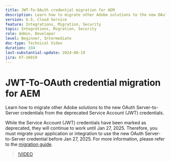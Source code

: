 ```yaml
---
title: JWT-To-OAuth credential migration for AEM
description: Learn how to migrate other Adobe solutions to the new OAuth Server-to-Server credentials.
version: 6.5, Cloud Service
feature: Integrations, Migration, Security
topic: Integrations, Migration, Security
role: Admin, Developer
level: Beginner, Intermediate
doc-type: Technical Video
duration: 334
last-substantial-update: 2024-08-19
jira: KT-16019
---
```


# JWT-To-OAuth credential migration for AEM

Learn how to migrate other Adobe solutions to the new OAuth Server-to-Server credentials from the deprecated Service Account (JWT) credentials.

While the Service Account (JWT) credentials have been marked as deprecated, they will continue to work until Jan 27, 2025. Therefore, you must migrate your application or integration to use the new OAuth Server-to-Server credential before Jan 27, 2025. For more information, please refer to the [migration guide](https://developer.adobe.com/developer-console/docs/guides/authentication/ServerToServerAuthentication/migration/).


>[!VIDEO](https://video.tv.adobe.com/v/3432960/?learn=on)
